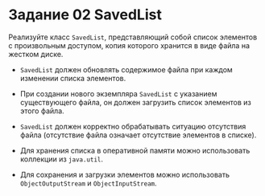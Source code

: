 # Задание 02 SavedList

Реализуйте класс `SavedList`, представляющий собой список элементов с произвольным доступом,
копия которого хранится в виде файла на жестком диске.

- `SavedList` должен обновлять содержимое файла при каждом изменении списка элементов.

- При создании нового экземпляра `SavedList` с указанием существующего файла, 
он должен загрузить список элементов из этого файла.

- `SavedList` должен корректно обрабатывать ситуацию отсутствия файла 
(отсутствие файла означает отсутствие элементов в списке).

- Для хранения списка в оперативной памяти можно использовать коллекции из `java.util`.

- Для сохранения и загрузки элементов можно использовать `ObjectOutputStream` и `ObjectInputStream`.


